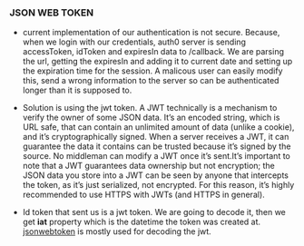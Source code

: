 ### JSON WEB TOKEN

- current implementation of our authentication is not secure. Because, when we login with our credentials, auth0 server is sending accessToken, idToken and expiresIn data to /callback. We are parsing the url, getting the expiresIn and adding it to current date and setting up the expiration time for the session. A malicous user can easily modify this, send a wrong information to the server so can be authenticated longer than it is supposed to.

- Solution is using the jwt token. A JWT technically is a mechanism to verify the owner of some JSON data. It’s an encoded string, which is URL safe, that can contain an unlimited amount of data (unlike a cookie), and it’s cryptographically signed.
When a server receives a JWT, it can guarantee the data it contains can be trusted because it’s signed by the source. No middleman can modify a JWT once it’s sent.It’s important to note that a JWT guarantees data ownership but not encryption; the JSON data you store into a JWT can be seen by anyone that intercepts the token, as it’s just serialized, not encrypted. For this reason, it’s highly recommended to use HTTPS with JWTs (and HTTPS in general).

- Id token that sent us is a jwt token. We are going to decode it, then we get **iat** property which is the datetime the token was created at. [jsonwebtoken](https://www.npmjs.com/package/jsonwebtoken) is mostly used for decoding the jwt.
